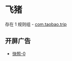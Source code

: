 # 飞猪

存在 1 规则组 - [com.taobao.trip](/src/apps/com.taobao.trip.ts)

## 开屏广告

- [快照-0](https://i.gkd.li/import/13065579)

